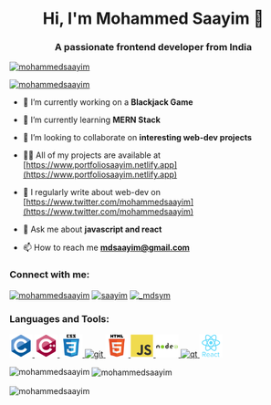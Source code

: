 <h1 align="center">Hi, I'm Mohammed Saayim 👋</h1>
<h3 align="center">A passionate frontend developer from India</h3>

<p align="left"> <a href="https://github.com/ryo-ma/github-profile-trophy"><img src="https://github-profile-trophy.vercel.app/?username=mohammedsaayim" alt="mohammedsaayim" /></a> </p>

<p align="left"> <a href="https://twitter.com/mohammedsaayim" target="blank"><img src="https://img.shields.io/twitter/follow/mohammedsaayim?logo=twitter&style=for-the-badge" alt="mohammedsaayim" /></a> </p>

- 🔭 I’m currently working on a **Blackjack Game**

- 🌱 I’m currently learning **MERN Stack**

- 👯 I’m looking to collaborate on **interesting web-dev projects**

- 👨‍💻 All of my projects are available at [https://www.portfoliosaayim.netlify.app](https://www.portfoliosaayim.netlify.app)

- 📝 I regularly write about web-dev on [https://www.twitter.com/mohammedsaayim](https://www.twitter.com/mohammedsaayim)

- 💬 Ask me about **javascript and react**

- 📫 How to reach me **mdsaayim@gmail.com**

<h3 align="left">Connect with me:</h3>
<p align="left">
<a href="https://twitter.com/mohammedsaayim" target="blank"><img align="center" src="https://raw.githubusercontent.com/rahuldkjain/github-profile-readme-generator/master/src/images/icons/Social/twitter.svg" alt="mohammedsaayim" height="30" width="40" /></a>
<a href="https://linkedin.com/in/saayim" target="blank"><img align="center" src="https://raw.githubusercontent.com/rahuldkjain/github-profile-readme-generator/master/src/images/icons/Social/linked-in-alt.svg" alt="saayim" height="30" width="40" /></a>
<a href="https://instagram.com/_mdsym" target="blank"><img align="center" src="https://raw.githubusercontent.com/rahuldkjain/github-profile-readme-generator/master/src/images/icons/Social/instagram.svg" alt="_mdsym" height="30" width="40" /></a>
</p>

<h3 align="left">Languages and Tools:</h3>
<p align="left"> <a href="https://www.cprogramming.com/" target="_blank"> <img src="https://raw.githubusercontent.com/devicons/devicon/master/icons/c/c-original.svg" alt="c" width="40" height="40"/> </a> <a href="https://www.w3schools.com/cpp/" target="_blank"> <img src="https://raw.githubusercontent.com/devicons/devicon/master/icons/cplusplus/cplusplus-original.svg" alt="cplusplus" width="40" height="40"/> </a> <a href="https://www.w3schools.com/css/" target="_blank"> <img src="https://raw.githubusercontent.com/devicons/devicon/master/icons/css3/css3-original-wordmark.svg" alt="css3" width="40" height="40"/> </a> <a href="https://git-scm.com/" target="_blank"> <img src="https://www.vectorlogo.zone/logos/git-scm/git-scm-icon.svg" alt="git" width="40" height="40"/> </a> <a href="https://www.w3.org/html/" target="_blank"> <img src="https://raw.githubusercontent.com/devicons/devicon/master/icons/html5/html5-original-wordmark.svg" alt="html5" width="40" height="40"/> </a> <a href="https://developer.mozilla.org/en-US/docs/Web/JavaScript" target="_blank"> <img src="https://raw.githubusercontent.com/devicons/devicon/master/icons/javascript/javascript-original.svg" alt="javascript" width="40" height="40"/> </a> <a href="https://nodejs.org" target="_blank"> <img src="https://raw.githubusercontent.com/devicons/devicon/master/icons/nodejs/nodejs-original-wordmark.svg" alt="nodejs" width="40" height="40"/> </a> <a href="https://www.qt.io/" target="_blank"> <img src="https://upload.wikimedia.org/wikipedia/commons/0/0b/Qt_logo_2016.svg" alt="qt" width="40" height="40"/> </a> <a href="https://reactjs.org/" target="_blank"> <img src="https://raw.githubusercontent.com/devicons/devicon/master/icons/react/react-original-wordmark.svg" alt="react" width="40" height="40"/> </a> </p>

<p><img align="left" src="https://github-readme-stats.vercel.app/api/top-langs?username=mohammedsaayim&show_icons=true&locale=en&layout=compact" alt="mohammedsaayim" /></p>

<p>&nbsp;<img align="center" src="https://github-readme-stats.vercel.app/api?username=mohammedsaayim&show_icons=true&locale=en" alt="mohammedsaayim" /></p>

<p><img align="center" src="https://github-readme-streak-stats.herokuapp.com/?user=mohammedsaayim&" alt="mohammedsaayim" /></p>


<!---
MohammedSaayim/MohammedSaayim is a ✨ special ✨ repository because its `README.md` (this file) appears on your GitHub profile.
You can click the Preview link to take a look at your changes.
--->
